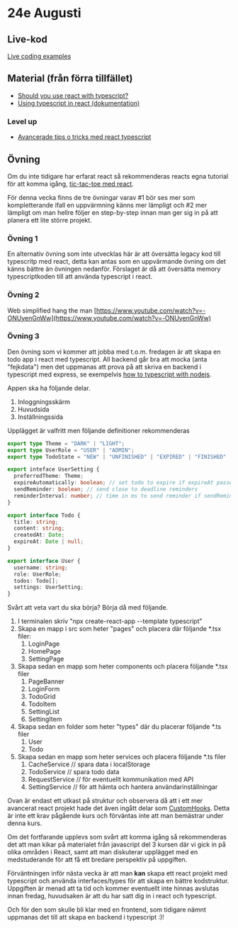 # 24e Augusti

## Live-kod

[Live coding examples](live-coding/)


## Material (från förra tillfället)
- [Should you use react with typescript?](https://www.youtube.com/watch?v=ydkQlJhodio&pp=ygUQcmVhY3QgdHlwZXNjcmlwdA%3D%3D)
- [Using typescript in react (dokumentation)](https://react.dev/learn/typescript)

### Level up
- [Avancerade tips o tricks med react typescript](https://www.youtube.com/watch?v=j898RGRw0b4)
  
## Övning
Om du inte tidigare har erfarat react så rekommenderas reacts egna tutorial för att komma igång, [tic-tac-toe med react](https://react.dev/learn/tutorial-tic-tac-toe).

För denna vecka finns de tre övningar varav #1 bör ses mer som kompletterande ifall en uppvärmning känns mer lämpligt och #2 mer lämpligt om man hellre följer en step-by-step innan man ger sig in på att planera ett lite större projekt.

### Övning 1
En alternativ övning som inte utvecklas här är att översätta legacy kod till typescritp med react, detta kan antas som en uppvärmande övning om det känns bättre än övningen nedanför. Förslaget är då att översätta memory typescriptkoden till att använda typescript i react.


### Övning 2
Web simplified hang the man [https://www.youtube.com/watch?v=-ONUyenGnWw](https://www.youtube.com/watch?v=-ONUyenGnWw)


### Övning 3
Den övning som vi kommer att jobba med t.o.m. fredagen är att skapa en todo app i react med typescript. All backend går bra att mocka (anta "fejkdata") men det uppmanas att prova på att skriva en backend i typescript med express, se exempelvis [how to typescript with nodejs](https://www.section.io/engineering-education/how-to-use-typescript-with-nodejs/).

Appen ska ha följande delar.
1. Inloggningsskärm
2. Huvudsida
3. Inställningssida 

Upplägget är valfritt men följande definitioner rekommenderas
```ts
export type Theme = "DARK" | "LIGHT";
export type UserRole = "USER" | "ADMIN";
export type TodoState = "NEW" | "UNFINISHED" | "EXPIRED" | "FINISHED"

export inteface UserSetting {
  preferredTheme: Theme;
  expireAutomatically: boolean; // set todo to expire if expireAt passed
  sendReminder: boolean; // send close to deadline reminders
  reminderInterval: number; // time in ms to send reminder if sendReminder is true
}

export interface Todo {
  title: string;
  content: string;
  createdAt: Date;
  expireAt: Date | null;
}

export interface User {
  username: string;
  role: UserRole;
  todos: Todo[];
  settings: UserSetting;
}
```

Svårt att veta vart du ska börja? Börja då med följande.

1. I terminalen skriv "npx create-react-app --template typescript"
2. Skapa en mapp i src som heter "pages" och placera där följande *.tsx filer:
   1. LoginPage
   2. HomePage
   3. SettingPage
3. Skapa sedan en mapp som heter components och placera följande *.tsx filer
   1. PageBanner
   2. LoginForm
   3. TodoGrid
   4. TodoItem
   5. SettingList
   6. SettingItem
4. Skapa sedan en folder som heter "types" där du placerar följande *.ts filer
   1. User
   2. Todo
5. Skapa sedan en mapp som heter services och placera följande *.ts filer
   1. CacheService // spara data i localStorage
   2. TodoService // spara todo data
   3. RequestService // för eventuellt kommunikation med API
   4. SettingService // för att hämta och hantera användarinställningar

Ovan är endast ett utkast på struktur och observera då att i ett mer avancerat react projekt hade det även ingått delar som [CustomHooks](https://react.dev/learn/reusing-logic-with-custom-hooks). Detta är inte ett krav pågående kurs och förväntas inte att man bemästrar under denna kurs.

Om det fortfarande upplevs som svårt att komma igång så rekommenderas det att man kikar på materialet från javascript del 3 kursen där vi gick in på olika områden i React, samt att man diskuterar upplägget med en medstuderande för att få ett bredare perspektiv på uppgiften. 

Förväntningen inför nästa vecka är att man **kan** skapa ett react projekt med typescript och använda interfaces/types för att skapa en bättre kodstruktur. Uppgiften är menad att ta tid och kommer eventuellt inte hinnas avslutas innan fredag, huvudsaken är att du har satt dig in i react och typescript.

Och för den som skulle bli klar med en frontend, som tidigare nämnt uppmanas det till att skapa en backend i typescript :)!